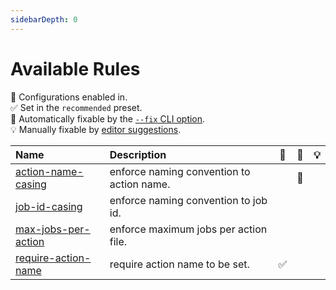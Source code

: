 ```yaml
---
sidebarDepth: 0
---
```


# Available Rules

💼 Configurations enabled in.\
✅ Set in the `recommended` preset.\
🔧 Automatically fixable by the [`--fix` CLI option](https://eslint.org/docs/user-guide/command-line-interface#--fix).\
💡 Manually fixable by [editor suggestions](https://eslint.org/docs/developer-guide/working-with-rules#providing-suggestions).

| Name                                              | Description                               | 💼  | 🔧  | 💡  |
| :------------------------------------------------ | :---------------------------------------- | :-: | :-: | :-: |
| [action-name-casing](./action-name-casing.html)   | enforce naming convention to action name. |     | 🔧  |     |
| [job-id-casing](./job-id-casing.html)             | enforce naming convention to job id.      |     |     |     |
| [max-jobs-per-action](./max-jobs-per-action.html) | enforce maximum jobs per action file.     |     |     |     |
| [require-action-name](./require-action-name.html) | require action name to be set.            | ✅  |     |     |
